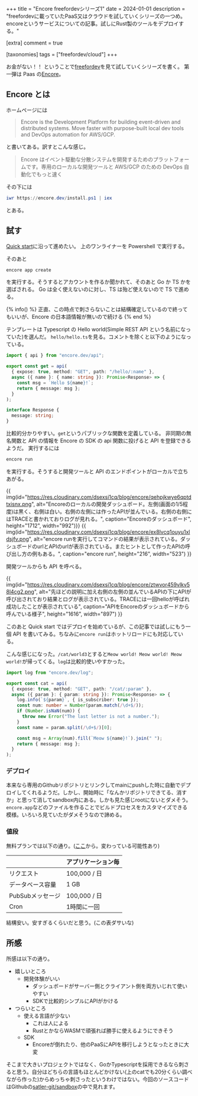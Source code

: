 +++
title = "Encore freefordevシリーズ1"
date = 2024-01-01
description = "freefordevに載っていたPaaS又はクラウドを試していくシリーズの一つめ。encoreというサービスについての記事。試しにRust製のツールをデプロイする。"

[extra]
comment = true

[taxonomies]
tags = ["freefordev/cloud"]
+++

お金がない！！
ということで[freefordev](https://free-for.dev/#/)を見て試していくシリーズを書く。
第一弾は Paas の[Encore](https://encore.dev/)。

## Encore とは

ホームページには

> Encore is the Development Platform for building event-driven and distributed systems. Move faster with purpose-built local dev tools and DevOps automation for AWS/GCP.

と書いてある。訳すとこんな感じ。

> Encore はイベント駆動な分散システムを開発するためのプラットフォームです。専用のローカルな開発ツールと AWS/GCP のための DevOps 自動化でもっと速く

その下には

```powershell
iwr https://encore.dev/install.ps1 | iex
```

とある。

## 試す

[Quick start](https://encore.dev/docs/quick-start)に沿って進めたい。
上のワンライナーを Powershell で実行する。

そのあと

```powershell
encore app create
```

を実行する。そうするとアカウントを作るか聞かれて、そのあと Go か TS かを選ばされる。
Go は全く使えないのに対し、TS は殆ど使えないので TS で進める。

{% info() %}
正直、この時点で刺さらないことは結構確定しているので終ってもいいが、Encore の日本語情報が無いので続ける
{% end %}

テンプレートは Typescript の Hello world(Simple REST API という名前になっていた)を選んだ。
`hello/hello.ts`を見る。コメントを除くと以下のようになっている。

```ts
import { api } from "encore.dev/api";

export const get = api(
  { expose: true, method: "GET", path: "/hello/:name" },
  async ({ name }: { name: string }): Promise<Response> => {
    const msg = `Hello ${name}!`;
    return { message: msg };
  }
);

interface Response {
  message: string;
}
```

比較的分かりやすい。`get`というパブリックな関数を定義している。
非同期の無名関数と API の情報を Encore の SDK の api 関数に投げると API を登録できるようだ。
実行するには

```powershell
encore run
```

を実行する。そうすると開発ツールと API のエンドポイントがローカルで立ちあがる。

{{ img(id="https://res.cloudinary.com/dsexsi1cq/blog/encore/qehpjkwye6qptdtxisnx.png", alt="Encoreのローカルの開発ダッシュボード。左側(画面の1/5程度)は黒く、右側は白い。右側の左側には作ったAPIが並んでいる。右側の右側にはTRACEと書かれておりログが見れる。", caption="Encoreのダッシュボード", height="1712", width="992")}}
{{ img(id="https://res.cloudinary.com/dsexsi1cq/blog/encore/ex8lvcq1ouyu1xldsjfv.png", alt="encore runを実行してコマンドの結果が表示されている。ダッシュボードのurlとAPIのurlが表示されている。またヒントとして作ったAPIの呼び出し方の例もある。", caption="encore run", height="216", width="523") }}

開発ツールからも API を呼べる。

{{ img(id="https://res.cloudinary.com/dsexsi1cq/blog/encore/ztwvor459vlkv58l4cg2.png", alt="先ほどの説明に加え右側の左側の並んでいるAPIの下にAPIが呼び出されており結果とログが表示されている。TRACEには一回helloが呼ばれ成功したことが表示されている", caption="APIをEncoreのダッシュボードから呼んでいる様子", height="1616", width="897") }}

このあと Quick start ではデプロイを始めているが、この記事では試しにもう一個 API を書いてみる。ちなみに`encore run`はホットリロードにも対応している。

こんな感じになった。`/cat/world3`とすると`Meow world! Meow world! Meow world!`が帰ってくる。`log`は比較的使いやすかった。

```ts
import log from "encore.dev/log";

export const cat = api(
  { expose: true, method: "GET", path: "/cat/:param" },
  async ({ param }: { param: string }): Promise<Response> => {
    log.info(`${param}`, { is_subscriber: true });
    const num: number = Number(param.match(/\d+$/));
    if (Number.isNaN(num)) {
      throw new Error("The last letter is not a number.");
    }
    const name = param.split(/\d+$/)[0];

    const msg = Array(num).fill(`Meow ${name}!`).join(" ");
    return { message: msg };
  }
);
```

### デプロイ

本来なら専用のGithubリポジトリとリンクしてmainにpushした時に自動でデプロイしてくれるようだ。しかし、開始時に「なんかリポジトリできてる、消すか」と思って消してsandbox内にある。しかも見た感じrootにないとダメそう。`encore.app`などのファイルを作ることでビルドプロセスをカスタマイズできる模様。いろいろ見ていたがダメそうなので諦める。

### 値段

無料プランでは以下の通り。([ここ](https://encore.dev/docs/about/usage)から。変わっている可能性あり)

| | アプリケーション毎 |
| - | - |
| リクエスト | 100,000 / 日 |
| データベース容量 | 1 GB |
| PubSubメッセージ | 100,000 / 日 |
| Cron| 1時間に一回 |

結構安い。安すぎるくらいだと思う。(この表ダサいな)

## 所感

所感は以下の通り。

- 嬉しいところ
  - 開発体験がいい
    - ダッシュボードがサーバー側とクライアント側を両方いじれて使いやすい
    - SDKで比較的シンプルにAPIがかける
- つらいところ
  - 使える言語が少ない
    - これは人による
    - RustとかならWASMで頑張れば勝手に使えるようにできそう
  - SDK
    - Encoreが倒れたり、他のPaaSにAPIを移行しようとなったときに大変

そこまで大きいプロジェクトではなく、GoかTypescriptを採用できるなら刺さると思う。自分はどちらの言語もほとんどかけない(上のcatでも20分くらい調べながら作った)からめっちゃ刺さったというわけではない。今回のソースコードはGithubの[satler-git/sandbox](https://github.com/satler-git/sandbox/tree/main/typescript/hello-encore)の中で見れます。
